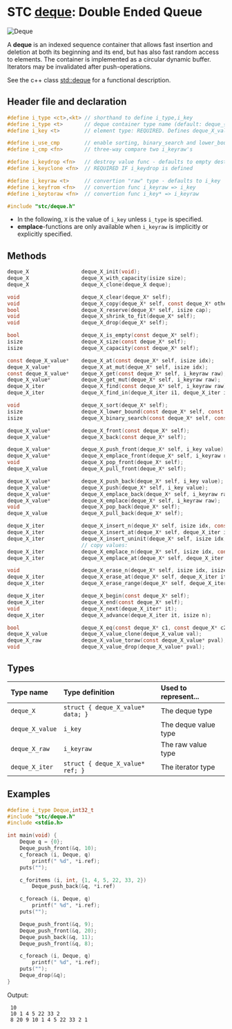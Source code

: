 # STC [deque](../include/stc/deque.h): Double Ended Queue
![Deque](pics/deque.jpg)

A **deque** is an indexed sequence container that allows fast insertion and deletion at both
its beginning and its end, but has also fast random access to elements. The container is
implemented as a circular dynamic buffer. Iterators may be invalidated after push-operations.

See the c++ class [std::deque](https://en.cppreference.com/w/cpp/container/deque) for a functional description.

## Header file and declaration

```c
#define i_type <ct>,<kt> // shorthand to define i_type,i_key
#define i_type <t>       // deque container type name (default: deque_{i_key})
#define i_key <t>        // element type: REQUIRED. Defines deque_X_value

#define i_use_cmp        // enable sorting, binary_search and lower_bound
#define i_cmp <fn>       // three-way compare two i_keyraw's

#define i_keydrop <fn>   // destroy value func - defaults to empty destruct
#define i_keyclone <fn>  // REQUIRED IF i_keydrop is defined

#define i_keyraw <t>     // convertion "raw" type - defaults to i_key
#define i_keyfrom <fn>   // convertion func i_keyraw => i_key
#define i_keytoraw <fn>  // convertion func i_key* => i_keyraw

#include "stc/deque.h"
```
- In the following, `X` is the value of `i_key` unless `i_type` is specified.
- **emplace**-functions are only available when `i_keyraw` is implicitly or explicitly specified.

## Methods

```c
deque_X                 deque_X_init(void);
deque_X                 deque_X_with_capacity(isize size);
deque_X                 deque_X_clone(deque_X deque);

void                    deque_X_clear(deque_X* self);
void                    deque_X_copy(deque_X* self, const deque_X* other);
bool                    deque_X_reserve(deque_X* self, isize cap);
void                    deque_X_shrink_to_fit(deque_X* self);
void                    deque_X_drop(deque_X* self);                                     // destructor

bool                    deque_X_is_empty(const deque_X* self);
isize                   deque_X_size(const deque_X* self);
isize                   deque_X_capacity(const deque_X* self);

const deque_X_value*    deque_X_at(const deque_X* self, isize idx);
deque_X_value*          deque_X_at_mut(deque_X* self, isize idx);
const deque_X_value*    deque_X_get(const deque_X* self, i_keyraw raw);                 // return NULL if not found
deque_X_value*          deque_X_get_mut(deque_X* self, i_keyraw raw);                   // mutable get
deque_X_iter            deque_X_find(const deque_X* self, i_keyraw raw);
deque_X_iter            deque_X_find_in(deque_X_iter i1, deque_X_iter i2, i_keyraw raw);  // return vec_X_end() if not found

void                    deque_X_sort(deque_X* self);                                    // quicksort from sort.h
isize                   deque_X_lower_bound(const deque_X* self, const i_keyraw raw);   // return -1 if not found
isize                   deque_X_binary_search(const deque_X* self, const i_keyraw raw); // return -1 if not found

deque_X_value*          deque_X_front(const deque_X* self);
deque_X_value*          deque_X_back(const deque_X* self);

deque_X_value*          deque_X_push_front(deque_X* self, i_key value);
deque_X_value*          deque_X_emplace_front(deque_X* self, i_keyraw raw);
void                    deque_X_pop_front(deque_X* self);
deque_X_value           deque_X_pull_front(deque_X* self);                              // move out front element

deque_X_value*          deque_X_push_back(deque_X* self, i_key value);
deque_X_value*          deque_X_push(deque_X* self, i_key value);                       // alias for push_back()
deque_X_value*          deque_X_emplace_back(deque_X* self, i_keyraw raw);
deque_X_value*          deque_X_emplace(deque_X* self, i_keyraw raw);                   // alias for emplace_back()
void                    deque_X_pop_back(deque_X* self);
deque_X_value           deque_X_pull_back(deque_X* self);                               // move out last element

deque_X_iter            deque_X_insert_n(deque_X* self, isize idx, const i_key[] arr, isize n);  // move values
deque_X_iter            deque_X_insert_at(deque_X* self, deque_X_iter it, i_key value); // move value
deque_X_iter            deque_X_insert_uninit(deque_X* self, isize idx, isize n);       // uninitialized data
                        // copy values:
deque_X_iter            deque_X_emplace_n(deque_X* self, isize idx, const i_keyraw[] arr, isize n);
deque_X_iter            deque_X_emplace_at(deque_X* self, deque_X_iter it, i_keyraw raw);

void                    deque_X_erase_n(deque_X* self, isize idx, isize n);
deque_X_iter            deque_X_erase_at(deque_X* self, deque_X_iter it);
deque_X_iter            deque_X_erase_range(deque_X* self, deque_X_iter it1, deque_X_iter it2);

deque_X_iter            deque_X_begin(const deque_X* self);
deque_X_iter            deque_X_end(const deque_X* self);
void                    deque_X_next(deque_X_iter* it);
deque_X_iter            deque_X_advance(deque_X_iter it, isize n);

bool                    deque_X_eq(const deque_X* c1, const deque_X* c2); // require i_eq/i_cmp/i_less.
deque_X_value           deque_X_value_clone(deque_X_value val);
deque_X_raw             deque_X_value_toraw(const deque_X_value* pval);
void                    deque_X_value_drop(deque_X_value* pval);
```
## Types

| Type name         | Type definition                    | Used to represent...   |
|:------------------|:-----------------------------------|:-----------------------|
| `deque_X`         | `struct { deque_X_value* data; }`  | The deque type         |
| `deque_X_value`   | `i_key`                            | The deque value type   |
| `deque_X_raw`     | `i_keyraw`                         | The raw value type     |
| `deque_X_iter`    | `struct { deque_X_value* ref; }`   | The iterator type      |

## Examples
```c
#define i_type Deque,int32_t
#include "stc/deque.h"
#include <stdio.h>

int main(void) {
    Deque q = {0};
    Deque_push_front(&q, 10);
    c_foreach (i, Deque, q)
        printf(" %d", *i.ref);
    puts("");

    c_foritems (i, int, {1, 4, 5, 22, 33, 2})
        Deque_push_back(&q, *i.ref)

    c_foreach (i, Deque, q)
        printf(" %d", *i.ref);
    puts("");

    Deque_push_front(&q, 9);
    Deque_push_front(&q, 20);
    Deque_push_back(&q, 11);
    Deque_push_front(&q, 8);

    c_foreach (i, Deque, q)
        printf(" %d", *i.ref);
    puts("");
    Deque_drop(&q);
}
```
Output:
```
 10
 10 1 4 5 22 33 2
 8 20 9 10 1 4 5 22 33 2 1
```
